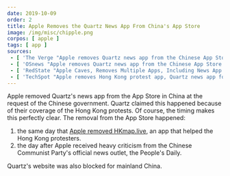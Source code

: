 ```yaml
---
date: 2019-10-09
order: 2
title: Apple Removes the Quartz News App From China's App Store
image: /img/misc/chipple.png
corpos: [ apple ]
tags: [ app ]
sources:
 - [ 'The Verge "Apple removes Quartz news app from the Chinese App Store over Hong Kong coverage" by Nick Statt (9 Oct 2019)', 'https://archive.vn/V980y' ]
 - [ 'OSnews "Apple removes Quartz news app from the Chinese App Store over Hong Kong coverage" by Thom Holwerda (10 Oct 2019)', 'https://archive.vn/oHI1M' ]
 - [ 'RedState "Apple Caves, Removes Multiple Apps, Including News App Covering Hong Kong Protests, After China Objects" by Nick Arama (10 Oct 2019)', 'https://archive.vn/EEngx' ]
 - [ 'TechSpot "Apple removes Hong Kong protest app, Quartz news app following Chinese criticism" by Rob Thubron (10 Oct 2019)', 'https://archive.vn/HMmiC' ]
---
```


Apple removed Quartz's news app from the App Store in China at the request of the Chinese government.
Quartz claimed this happened because of their coverage of the Hong Kong protests.
Of course, the timing makes this perfectly clear. The removal from the App Store happened:
1. the same day that [Apple removed HKmap.live](/e/apple-removes-hkmap-live-app/), an app that helped the Hong Kong protesters.
1. the day after Apple received heavy criticism from the Chinese Communist Party's official news outlet, the People's Daily.

Quartz's website was also blocked for mainland China.
